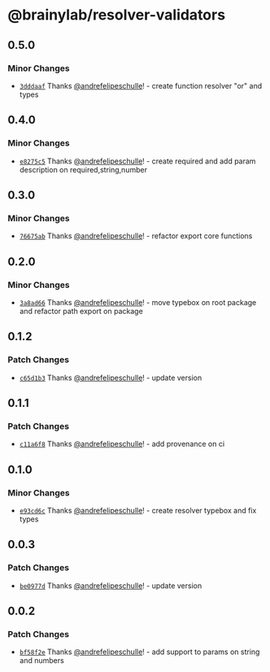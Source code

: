 # @brainylab/resolver-validators

## 0.5.0

### Minor Changes

- [`3dddaaf`](https://github.com/brainylab/resolver-validators/commit/3dddaaf7a953ad77f49754cb45566ad1b7209d4c) Thanks [@andrefelipeschulle](https://github.com/andrefelipeschulle)! - create function resolver "or" and types

## 0.4.0

### Minor Changes

- [`e8275c5`](https://github.com/brainylab/resolver-validators/commit/e8275c59257a12df2b3476e27c147fc20baa00d7) Thanks [@andrefelipeschulle](https://github.com/andrefelipeschulle)! - create required and add param description on required,string,number

## 0.3.0

### Minor Changes

- [`76675ab`](https://github.com/brainylab/resolver-validators/commit/76675ab02e49c5041642350278354d6f683dc783) Thanks [@andrefelipeschulle](https://github.com/andrefelipeschulle)! - refactor export core functions

## 0.2.0

### Minor Changes

- [`3a8ad66`](https://github.com/brainylab/resolver-validators/commit/3a8ad666b2f806818295a44280db677c82dac952) Thanks [@andrefelipeschulle](https://github.com/andrefelipeschulle)! - move typebox on root package and refactor path export on package

## 0.1.2

### Patch Changes

- [`c65d1b3`](https://github.com/brainylab/resolver-validators/commit/c65d1b39346a0d48b788ae5ad6f990c7042cd24c) Thanks [@andrefelipeschulle](https://github.com/andrefelipeschulle)! - update version

## 0.1.1

### Patch Changes

- [`c11a6f8`](https://github.com/brainylab/resolver-validators/commit/c11a6f89aac8c0670d35860696c5cd66d278deb3) Thanks [@andrefelipeschulle](https://github.com/andrefelipeschulle)! - add provenance on ci

## 0.1.0

### Minor Changes

- [`e93cd6c`](https://github.com/brainylab/resolver-validators/commit/e93cd6c8d2816ef7613619abc796e611415c5d86) Thanks [@andrefelipeschulle](https://github.com/andrefelipeschulle)! - create resolver typebox and fix types

## 0.0.3

### Patch Changes

- [`be0977d`](https://github.com/brainylab/resolver-validators/commit/be0977d54e0a6c1f96a6210edd73dd0f012ff780) Thanks [@andrefelipeschulle](https://github.com/andrefelipeschulle)! - update version

## 0.0.2

### Patch Changes

- [`bf58f2e`](https://github.com/brainylab/resolver-validators/commit/bf58f2e64f9c23d3211e4776836ee10d36707ac1) Thanks [@andrefelipeschulle](https://github.com/andrefelipeschulle)! - add support to params on string and numbers
